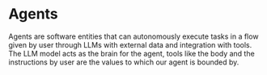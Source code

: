 # Agents
Agents are software entities that can autonomously execute tasks in a flow given by user through LLMs with external data and integration with tools. The LLM model acts as the brain for the agent, tools like the body and the instructions by user are the values to which our agent is bounded by.
